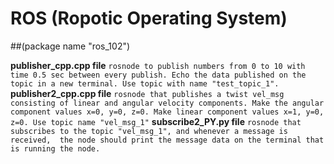# ROS (Ropotic Operating System)

##(package name "ros_102")

**publisher_cpp.cpp file**
        ```
	rosnode to publish numbers from 0 to 10 with time 0.5 sec between every publish.
	Echo the data published on the topic in a new terminal.
	Use topic with name "test_topic_1".
	```
**publisher2_cpp.cpp file**
        ```
	rosnode that publishes a twist vel_msg consisting of linear and angular velocity components.
	Make the angular component values x=0, y=0, z=0. Make linear component values x=1, y=0, z=0.
	Use topic name "vel_msg_1"
	```
**subscribe2_PY.py file**
        ```
	rosnode that subscribes to the topic "vel_msg_1", and whenever a message is received, 
	the node should print the message data on the terminal that is running the node.
	```

